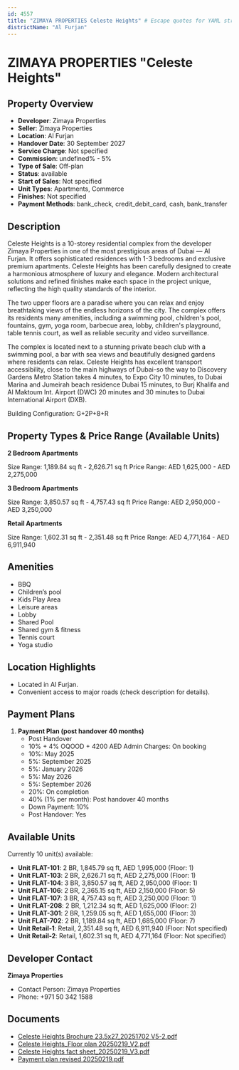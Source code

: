 ```yaml
---
id: 4557
title: "ZIMAYA PROPERTIES Celeste Heights" # Escape quotes for YAML string
districtName: "Al Furjan"
---
```


# ZIMAYA PROPERTIES "Celeste Heights"

## Property Overview
- **Developer**: Zimaya Properties
- **Seller**: Zimaya Properties
- **Location**: Al Furjan
- **Handover Date**: 30 September 2027
- **Service Charge**: Not specified
- **Commission**: undefined% - 5%
- **Type of Sale**: Off-plan
- **Status**: available
- **Start of Sales**: Not specified
- **Unit Types**: Apartments, Commerce
- **Finishes**: Not specified
- **Payment Methods**: bank_check, credit_debit_card, cash, bank_transfer

## Description
Celeste Heights is a 10-storey residential complex from the developer Zimaya Properties in one of the most prestigious areas of Dubai — Al Furjan. It offers sophisticated residences with 1-3 bedrooms and exclusive premium apartments. Celeste Heights has been carefully designed to create a harmonious atmosphere of luxury and elegance. Modern architectural solutions and refined finishes make each space in the project unique, reflecting the high quality standards of the interior. 

The two upper floors are a paradise where you can relax and enjoy breathtaking views of the endless horizons of the city. The complex offers its residents many amenities, including a swimming pool, children's pool, fountains, gym, yoga room, barbecue area, lobby, children's playground, table tennis court, as well as reliable security and video surveillance.

The complex is located next to a stunning private beach club with a swimming pool, a bar with sea views and beautifully designed gardens where residents can relax. Celeste Heights has excellent transport accessibility, close to the main highways of Dubai-so the way to Discovery Gardens Metro Station takes 4 minutes, to Expo City 10 minutes, to Dubai Marina and Jumeirah beach residence Dubai 15 minutes, to Burj Khalifa and Al Maktoum Int. Airport (DWC) 20 minutes and 30 minutes to Dubai International Airport (DXB).

Building Configuration: G+2P+8+R

## Property Types & Price Range (Available Units)
**2 Bedroom Apartments**

Size Range: 1,189.84 sq ft - 2,626.71 sq ft
Price Range: AED 1,625,000 - AED 2,275,000

**3 Bedroom Apartments**

Size Range: 3,850.57 sq ft - 4,757.43 sq ft
Price Range: AED 2,950,000 - AED 3,250,000

**Retail Apartments**

Size Range: 1,602.31 sq ft - 2,351.48 sq ft
Price Range: AED 4,771,164 - AED 6,911,940

## Amenities
- BBQ
- Children’s pool
- Kids Play Area
- Leisure areas
- Lobby
- Shared Pool
- Shared gym & fitness
- Tennis court
- Yoga studio

## Location Highlights
- Located in Al Furjan.
- Convenient access to major roads (check description for details).

## Payment Plans
1. **Payment Plan (post handover 40 months)**
   - Post Handover
   - 10% + 4% OQOOD + 4200 AED Admin Charges: On booking
   - 10%: May 2025
   - 5%: September 2025
   - 5%: January 2026
   - 5%: May 2026
   - 5%: September 2026
   - 20%: On completion
   - 40% (1% per month): Post handover 40 months
   - Down Payment: 10%
   - Post Handover: Yes

## Available Units
Currently 10 unit(s) available:
- **Unit FLAT-101**: 2 BR, 1,845.79 sq ft, AED 1,995,000 (Floor: 1)
- **Unit FLAT-103**: 2 BR, 2,626.71 sq ft, AED 2,275,000 (Floor: 1)
- **Unit FLAT-104**: 3 BR, 3,850.57 sq ft, AED 2,950,000 (Floor: 1)
- **Unit FLAT-106**: 2 BR, 2,365.15 sq ft, AED 2,150,000 (Floor: 5)
- **Unit FLAT-107**: 3 BR, 4,757.43 sq ft, AED 3,250,000 (Floor: 1)
- **Unit FLAT-208**: 2 BR, 1,212.34 sq ft, AED 1,625,000 (Floor: 2)
- **Unit FLAT-301**: 2 BR, 1,259.05 sq ft, AED 1,655,000 (Floor: 3)
- **Unit FLAT-702**: 2 BR, 1,189.84 sq ft, AED 1,685,000 (Floor: 7)
- **Unit Retail-1**: Retail, 2,351.48 sq ft, AED 6,911,940 (Floor: Not specified)
- **Unit Retail-2**: Retail, 1,602.31 sq ft, AED 4,771,164 (Floor: Not specified)

## Developer Contact
**Zimaya Properties**
- Contact Person: Zimaya Properties
- Phone: +971 50 342 1588

## Documents
- [Celeste Heights Brochure 23.5x27_20251702 V5-2.pdf](https://cdn.geniemap.net/2025/02/25/XypwmbOPb5Kg0qrcxWwhCyRqlacPtJWfJaAFKXQ9.pdf)
- [Celeste Heights_Floor plan 20250219_V2.pdf](https://cdn.geniemap.net/2025/02/25/WSxEeDZV39hehhirPR9ZnlwRVnHf2HGMGFi6n3uA.pdf)
- [Celeste Heights fact sheet_20250219_V3.pdf](https://cdn.geniemap.net/2025/02/25/ynMxRwMdiNOcwITDUWPFKKzrNbguhO9zd88gPKjR.pdf)
- [Payment plan revised 20250219.pdf](https://cdn.geniemap.net/2025/02/25/4l4EUtUheRV2MNTieKqNVwVS9sBRiL9Be3xzoJTc.pdf)
